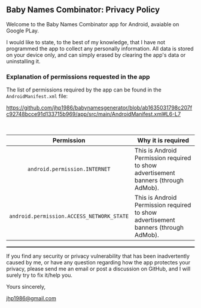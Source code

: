 ## Baby Names Combinator: Privacy Policy

Welcome to the Baby Names Combinator app for Android, avaiable on Google PLay.

I would like to state, to the best of my knowledge, that I have not programmed the app to collect any personally information. All data is stored on your device only, and can simply erased by clearing the app's data or uninstalling it.

### Explanation of permissions requested in the app

The list of permissions required by the app can be found in the `AndroidManifest.xml` file:

https://github.com/jhp1986/babynamesgenerator/blob/ab1635031798c207fc92748bcce91d133715b969/app/src/main/AndroidManifest.xml#L6-L7

<br/>

| Permission | Why it is required |
| :---: | --- |
| `android.permission.INTERNET` | This is Android Permission required to show advertisement banners (through AdMob). |
| `android.permission.ACCESS_NETWORK_STATE` | This is Android Permission required to show advertisement banners (through AdMob). |

 <hr style="border:1px solid gray">
 
If you find any security or privacy vulnerability that has been inadvertently caused by me, or have any question regarding how the app protectes your privacy, please send me an email or post a discussion on GitHub, and I will surely try to fix it/help you.

Yours sincerely,  
 
jhp1986@gmail.com
